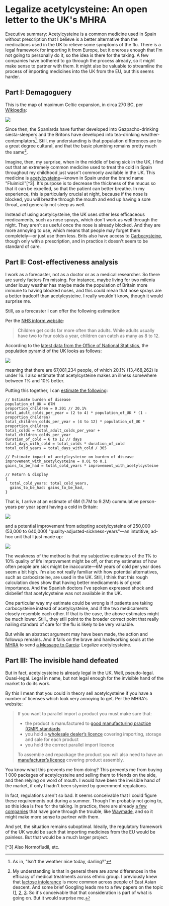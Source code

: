 Legalize acetylcysteine: An open letter to the UK's MHRA
========================================================

Executive summary: Acetylcysteine is a common medicine used in Spain without prescription that I believe is a better alternative than the medications used in the UK to relieve some symptoms of the flu. There is a legal framework for importing it from Europe, but it onerous enough that I'm not going to personally do it, so the idea is there for the taking. A few companies have bothered to go through the process already, so it might make sense to partner with them. It might also be valuable to streamline the process of importing medicines into the UK from the EU, but this seems harder.

## Part I: Demagoguery

This is the map of maximum Celtic expansion, in circa 270 BC, per [Wikipedia](https://upload.wikimedia.org/wikipedia/commons/0/08/Celtic_expansion_in_Europe.svg):

![](https://upload.wikimedia.org/wikipedia/commons/0/08/Celtic_expansion_in_Europe.svg)

Since then, the Spaniards have further developed into Gazpacho-drinking siesta-sleepers and the Britons have developed into tea-drinking weather-contemplators[^1]. Still, my understanding is that population differences are to a great degree cultural, and that the basic plumbing remains pretty much the same[^2].

Imagine, then, my surprise, when in the middle of being sick in the UK, I find out that an extremely common medicine used to treat the cold in Spain throughout my childhood just wasn't commonly available in the UK. This medicine is [acetylcysteine](https://en.wikipedia.org/wiki/Acetylcysteine)—known in Spain under the brand name "Fluimicil"[^3]. It's purpose is to decrease the thickness of the mucus so that it can be expelled, so that the patient can better breathe. In my experience, this is particularly crucial at night, because if the nose is blocked, you will breathe through the mouth and end up having a sore throat, and generally not sleep as well. 

Instead of using acetylcysteine, the UK uses other less efficaceous medicaments, such as nose sprays, which don't work as well through the night. They aren't as useful once the nose is already blocked. And they are more annoying to use, which means that people may forget them completely—or just use them less. Brits also have access to [Carbocysteine](https://www.nhs.uk/medicines/carbocisteine/#:~:text=A%20mucolytic%20helps%20you%20cough,chronic%20obstructive%20pulmonary%20disease%20), though only with a prescription, and in practice it doesn't seem to be standard of care.

## Part II: Cost-effectiveness analysis

I work as a forecaster, not as a doctor or as a medical researcher. So there are surely factors I'm missing. For instance, maybe living for two milenia under lousy weather has maybe made the population of Britain more immune to having blocked noses, and this could mean that nose sprays are a better tradeoff than acetylcysteine. I really wouldn't know, though it would surprise me. 	

Still, as a forecaster I can offer the following estimation:

Per the [NHS inform website](https://www.nhsinform.scot/illnesses-and-conditions/infections-and-poisoning/common-cold#colds-in-children): 

> Children get colds far more often than adults. While adults usually have two to four colds a year, children can catch as many as 8 to 12.

According to the [latest data from the Office of National Statistics](https://www.ons.gov.uk/peoplepopulationandcommunity/populationandmigration/populationestimates/timeseries/ukpop/pop), the population pyramid of the UK looks as follows:

![](./population.png)

meaning that there are 67,081,234 people, of which 20.1% (13,468,262) is under 16. I also estimate that acetylcysteine makes an illness somewhere between 1% and 10% better. 

Putting this together, I can [estimate the following](https://www.squiggle-language.com/playground#code=eNqFkV9rwjAUxb%2FKpbChnfPfnAPBR5%2FGXiZ7C4TYxBpIb7r0dlLE775E7aa1c2%2Fl9OR3TnJ2UbGx22WZZcJV0YxcqXoHaSE1WVcrGjVpYZafpU5To5bkNKbRLGI4GMCiIJ0JUrAqnVQIdg1SF0oUimFu89II0ha5XfOPV5jD9OXN687m1h30ZKONdP7cHIb98XAEHjke9kd3DMmSMFzI0hBPrJEFz5XjlRLOmztjIAuTLsRwlRJDZwSP0JLSram10AKeBPBo%2FAe5BfrDDChPuNH7AW7GM5Sl%2B8kL%2F8KLHfuEh5GiKuq08M23mja177xEDE3QeclD1m%2FTBmkAT9Nnhpfj6iwXCYVxRaKoMklVkNKowGLb8N7u7JfKFNKR3DgVxvZb%2B4v5qRmmQmPByfKV4htxeZlT2Rj%2BYZ4avysqHcJ96JIbUTHcMYQr3uxK6QVbo8isKXjTnmG0%2FwYbRy4m):

```
// Estimate burden of disease
population_of_UK = 67M
proportion_children = 0.201 // 20.1%
total_adult_colds_per_year = (2 to 4) * population_of_UK * (1 - proportion_children)
total_children_colds_per_year = (4 to 12) * population_of_UK * proportion_children
total_colds = total_adult_colds_per_year + total_children_colds_per_year
duration_of_cold = 6 to 12 // days
total_days_with_cold = total_colds * duration_of_cold
total_cold_years = total_days_with_cold / 365

// Estimate impact of acetylcysteine on burden of disease
improvement_with_acetylcysteine = 0.01 to 0.1
gains_to_be_had = total_cold_years * improvement_with_acetylcysteine

// Return & display
{
  total_cold_years: total_cold_years,
  gains_to_be_had: gains_to_be_had,
}
```

That is, I arrive at an estimate of 6M (1.7M to 9.2M) cummulative person-years per year spent having a cold in Britain:

![](./cold_years_per_year.png)

and a potential improvement from adopting acetylcysteine of 250,000 (53,000 to 640,000) "quality-adjusted-sickness-years"—an intutitive, ad-hoc unit that I just made up:

![](./gains-to-be-had.png)

The weakness of the method is that my subjective estimates of the 1% to 10% quality of life improvement might be off, or that my estimates of how often people are sick might be inaccurate—6M years of cold per year does seem a bit high. I'm also not really familiar with how potential alternatives, such as carbocisteine, are used in the UK. Still, I think that this rough calculation does show that having better medicaments is of great importance. And the Spanish doctors I've spoken expressed shock and disbelief that acetylcysteine was not available in the UK.

One particular way my estimate could be wrong is if patients are taking carbocysteine instead of acetylcysteine, and if the two medicaments closely resemble each other. If that is the case, the above estimates might be much lower. Still,, they still point to the broader correct point that really nailing standard of care for the flu is likely to be very valuable.

But while an abstract argument may have been made, the action and followup remains. And it falls on the brave and hardworking souls at the [MHRA](https://www.gov.uk/government/organisations/medicines-and-healthcare-products-regulatory-agency) to send [a Message to Garcia](https://courses.csail.mit.edu/6.803/pdf/hubbard1899.pdf): Legalize acetylcysteine. 

## Part III: The invisible hand defeated

But in fact, acetylcysteine is already legal in the UK. Well, pseudo-legal. Quasi-legal. Legal in name, but not legal enough for the invisible hand of the market to do its work.

By this I mean that you could in theory sell acetylcysteine if you have a number of licenses which look very annoying to get. Per the MHRA's website:

> If you want to parallel import a product you must make sure that:
> - the product is manufactured to [good manufacturing practice (GMP) standards](https://www.gov.uk/guidance/good-manufacturing-practice-and-good-distribution-practice)
> - you hold a [wholesale dealer’s licence](https://www.gov.uk/guidance/apply-for-manufacturer-or-wholesaler-of-medicines-licences) covering importing, storage and sale for each product
> - you hold the correct parallel import licence
> 
> To assemble and repackage the product you will also need to have an [manufacturer’s licence](https://www.gov.uk/guidance/apply-for-manufacturer-or-wholesaler-of-medicines-licences) covering product assembly.

You know what this prevents me from doing? This prevents me from buying 1 000 packages of acetylcysteine and selling them to friends on the side, and then relying on word of mouth. I would have been the invisible hand of the market, if only I hadn't been stymied by government regulations.

In fact, regulations aren't so bad. It seems conceivable that I could figure these requirements out during a summer. Though I'm probably not going to, so this idea is free for the taking. In practice, there are already [a few companies](https://products.mhra.gov.uk/search/?search=acetylcysteine&page=1&ter=UK&rerouteType=0) that have gone through the trouble, like [Waymade](https://www.waymade.co.uk/), and so it might make more sense to partner with them.

And yet, the situation remains suboptimal. Ideally, the regulatory framework of the UK would be such that importing medicines from the EU would be painless. But that would be a much larger project. 

[^1]: As in, "Isn't the weather nice today, darling?"

[^2]: My understanding is that in general there are *some* differences in the efficacy of medical treatments across ethnic group. I previously knew that [lactose intolerance](https://en.wikipedia.org/wiki/Lactose_intolerance#Frequency) is more common across people of East Asian descent. And some brief Googling leads me to a few papers on the topic ([1](https://www.ncbi.nlm.nih.gov/pmc/articles/PMC2594139/), [2](https://www.degruyter.com/document/doi/10.1515/DMDI.1995.12.2.77/html), [3](https://www.tandfonline.com/doi/abs/10.1517/17425255.2011.585969). So it's conceivable that that consideration is part of what is going on. But it would surprise me. 

[^3] Also Normofludil, etc.
